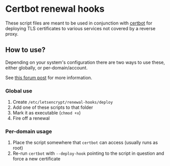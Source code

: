 # Certbot renewal hooks

These script files are meant to be used in conjunction with [certbot](https://certbot.eff.org/) for deploying TLS certificates to various services not covered by a reverse proxy.

## How to use?

Depending on your system's configuration there are two ways to use these, either globally, or per-domain/account.

See [this forum post](https://community.letsencrypt.org/t/renewal-hooks-per-domain/175621/3) for more information.

### Global use

1. Create `/etc/letsencrypt/renewal-hooks/deploy`
2. Add one of these scripts to that folder
3. Mark it as executable (`chmod +x`)
4. Fire off a renewal

### Per-domain usage

1. Place the script somewhere that `certbot` can access (usually runs as root)
2. Re-run `certbot` with `--deploy-hook` pointing to the script in question and force a new certificate

